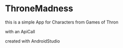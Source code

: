 # ThroneMadness

this is a simple App for Characters from Games of Thron


with an ApiCall

created with AndroidStudio
